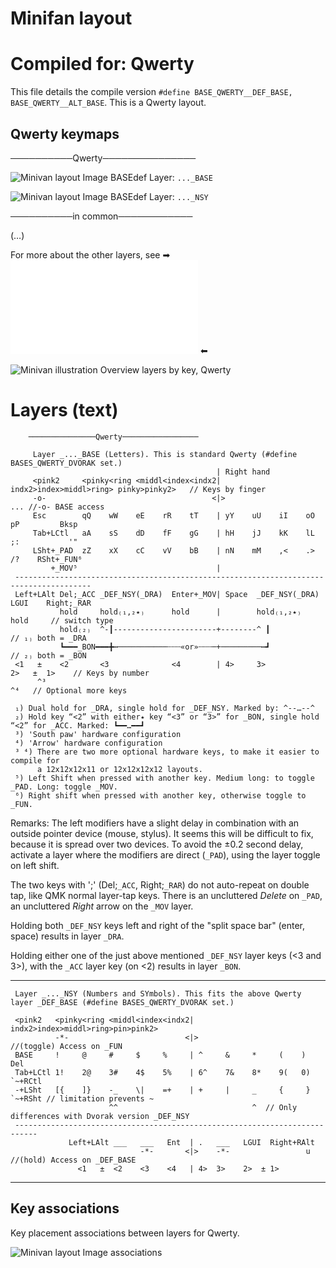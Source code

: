 # Minifan layout

Compiled for: Qwerty
====================

This file details the compile version `#define BASE_QWERTY__DEF_BASE, BASE_QWERTY__ALT_BASE`.
This is a Qwerty layout.

Qwerty keymaps
--------------

──────────Qwerty───────────────

![Minivan layout Image BASEdef](http://socialism.nl/misc/minivan/minivan_base_layer_qwerty_vb.jpg)
Layer: `..._BASE`

![Minivan layout Image BASEdef](http://socialism.nl/misc/minivan/minivan_nsy_layer_qwerty_va.jpg)
Layer: `..._NSY`

──────────in common────────────

(…)

For more about the other layers, see ➡ ![readme.md](./readme.md) ⬅

![Minivan illustration Overview layers by key, Qwerty](http://socialism.nl/misc/minivan/minivan-all-layers-clear-visualization-by-key_qwerty_2000_vb.jpg)

Layers (text)
=============

        ───────────────Qwerty─────────────────

         Layer _..._BASE (Letters). This is standard Qwerty (#define BASES_QWERTY_DVORAK set.)
                                                  | Right hand
         <pink2     <pinky<ring <middl<index<indx2| indx2>index>middl>ring> pinky>pinky2>   // Keys by finger
         -o-                                     <|>                                    ... //-o- BASE access
         Esc        qQ    wW    eE    rR    tT    | yY    uU    iI    oO    pP         Bksp
         Tab+LCtl   aA    sS    dD    fF    gG    | hH    jJ    kK    lL    ;:           '"
         LSht+_PAD  zZ    xX    cC    vV    bB    | nN    mM    ,<    .>    /?    RSht+_FUN⁶
             +_MOV⁵                               |
     ---------------------------------------------------------------------------------------
     Left+LAlt Del;_ACC _DEF_NSY(_DRA)  Enter+_MOV| Space  _DEF_NSY(_DRA) LGUI    Right;_RAR 
               hold     hold₍₁,₂٭₎      hold      |        hold₍₁,₂٭₎             hold     // switch type
               hold₍₂₎  ^-┃-----------------------+--------^ ┃                          // ₁₎ both = _DRA
               ┗━━━_BON━━━╋┅───────────┄┄┄«or»┄┄┄─+─────────┅┛                          // ₂₎ both = _BON
     <1   ±    <2       <3              <4        | 4>     3>             2>   ±  1>    // Keys by number
          ^³                                                                   ^⁴   // Optional more keys

     ₁) Dual hold for _DRA, single hold for _DEF_NSY. Marked by: ^--…--^
     ₂) Hold key “<2” with either٭ key “<3” or “3>” for _BON, single hold “<2” for _ACC. Marked: ┗━━…━━┛
     ³) 'South paw' hardware configuration 
     ⁴) 'Arrow' hardware configuration 
     ³ ⁴) There are two more optional hardware keys, to make it easier to compile for
          a 12x12x12x11 or 12x12x12x12 layouts.
     ⁵) Left Shift when pressed with another key. Medium long: to toggle _PAD. Long: toggle _MOV.
     ⁶) Right shift when pressed with another key, otherwise toggle to _FUN.

Remarks: The left modifiers have a slight delay in combination with an outside pointer device (mouse, stylus).
It seems this will be difficult to fix, because it is spread over two devices. To avoid the
±0.2 second delay, activate a layer where the modifiers are direct (`_PAD`), using the layer toggle on left shift. 

The two keys with ';' (Del;`_ACC`, Right;`_RAR`) do not auto-repeat on double tap, like QMK normal layer-tap keys.
There is an uncluttered _Delete_ on `_PAD`, an uncluttered _Right_ arrow on the `_MOV` layer.

Holding both `_DEF_NSY` keys left and right of the "split space bar" (enter, space) results in layer `_DRA`.

Holding either one of the just above mentioned `_DEF_NSY` layer keys (<3 and 3>), with the `_ACC` layer key
(on <2) results in layer `_BON`.


- - -


     Layer _..._NSY (Numbers and SYmbols). This fits the above Qwerty layer _DEF_BASE (#define BASES_QWERTY_DVORAK set.)
    
     <pink2   <pinky<ring <middl<index<indx2| indx2>index>middl>ring>pin>pink2>
              -*-                          <|>                                  //(toggle) Access on _FUN
     BASE     !     @     #     $     %     | ^     &     *     (    )       Del
     Tab+LCtl 1!    2@    3#    4$    5%    | 6^    7&    8*    9(   0)  `~+RCtl
     -+LSht   [{    ]}    -_    \|    =+    | +     |     _     {     }  `~+RSht // limitation prevents ~
                          ^^                              ^  // Only differences with Dvorak version _DEF_NSY
     ---------------------------------------------------------------------------
                 Left+LAlt ___   ___   Ent  | .   ___   LGUI  Right+RAlt
                                 -*-       <|>    -*-                 u      //(hold) Access on _DEF_BASE
                   <1   ±  <2    <3    <4   | 4>  3>    2>  ± 1>  



- - -

Key associations
----------------
Key placement associations between layers for Qwerty.

![Minivan layout Image associations](http://socialism.nl/misc/minivan/minivan-relationships_qwerty_1500_va.jpg)


